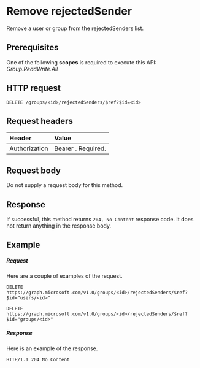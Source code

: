 # Remove rejectedSender

Remove a user or group from the rejectedSenders list.
## Prerequisites
One of the following **scopes** is required to execute this API: *Group.ReadWrite.All*
## HTTP request
<!-- { "blockType": "ignored" } -->
```http
DELETE /groups/<id>/rejectedSenders/$ref?$id=<id>

```
## Request headers
| Header       | Value |
|:---------------|:--------|
| Authorization  | Bearer <token>. Required.  |

## Request body
Do not supply a request body for this method.


## Response
If successful, this method returns `204, No Content` response code. It does not return anything in the response body.

## Example
##### Request
Here are a couple of examples of the request.
<!-- {
  "blockType": "request",
  "name": "create_directoryobject_from_group"
}-->
```http
DELETE https://graph.microsoft.com/v1.0/groups/<id>/rejectedSenders/$ref?$id="users/<id>"

DELETE https://graph.microsoft.com/v1.0/groups/<id>/rejectedSenders/$ref?$id="groups/<id>"
```

##### Response
Here is an example of the response. 
<!-- {
  "blockType": "response",
  "truncated": true
} -->
```http
HTTP/1.1 204 No Content
```

<!-- uuid: 8fcb5dbc-d5aa-4681-8e31-b001d5168d79
2015-10-25 14:57:30 UTC -->
<!-- {
  "type": "#page.annotation",
  "description": "Create rejectedSender",
  "keywords": "",
  "section": "documentation",
  "tocPath": ""
}-->

<!-- {
  "type": "#page.annotation",
  "description": "Use this API to delete a rejectedSender.",
  "tocPath": "Groups/conversation/Delete rejected senders",
  "apiVersion": "v1.0",
  "section": "documentation",
  "canonicalURL": ""
} -->
